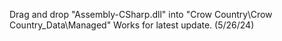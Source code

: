 Drag and drop "Assembly-CSharp.dll" into
"Crow Country\Crow Country_Data\Managed"
Works for latest update. (5/26/24)
